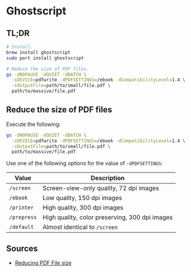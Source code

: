 # Ghostscript

## TL;DR

```sh
# Install.
brew install ghostscript
sudo port install ghostscript

# Reduce the size of PDF files.
gs -dNOPAUSE -dQUIET -dBATCH \
  -sDEVICE=pdfwrite -dPDFSETTINGS=/ebook -dCompatibilityLevel=1.4 \
  -sOutputFile=path/to/small/file.pdf \
  path/to/massive/file.pdf
```

## Reduce the size of PDF files

Execute the following:

```sh
gs -dNOPAUSE -dQUIET -dBATCH \
  -sDEVICE=pdfwrite -dPDFSETTINGS=/ebook -dCompatibilityLevel=1.4 \
  -sOutputFile=path/to/small/file.pdf \
  path/to/massive/file.pdf
```

Use one of the following options for the value of `-dPDFSETTINGS`:

| Value       | Description                                    |
| ----------- | ---------------------------------------------- |
| `/screen`   | Screen-view-only quality, 72 dpi images        |
| `/ebook`    | Low quality, 150 dpi images                    |
| `/printer`  | High quality, 300 dpi images                   |
| `/prepress` | High quality, color preserving, 300 dpi images |
| `/default`  | Almost identical to `/screen`                  |

## Sources

- [Reducing PDF File size]

[reducing pdf file size]: https://superuser.com/questions/293856/reducing-pdf-file-size#1217306

